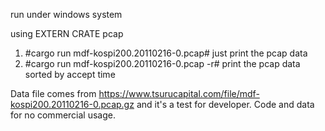 run under windows system

using EXTERN CRATE pcap

1) #cargo run mdf-kospi200.20110216-0.pcap# just print the pcap data
2) #cargo run mdf-kospi200.20110216-0.pcap -r# print the pcap data sorted by accept time

Data file comes from https://www.tsurucapital.com/file/mdf-kospi200.20110216-0.pcap.gz and it's a test for developer.
Code and data for no commercial usage.

